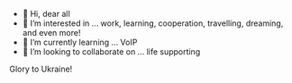 - 👋 Hi, dear all 
- 👀 I’m interested in ... work, learning, cooperation, travelling, dreaming, and even more! 
- 🌱 I’m currently learning ... VoIP 
- 💞️ I’m looking to collaborate on ... life supporting 

Glory to Ukraine! 

<!---
j-v-o/j-v-o is a ✨ special ✨ repository because its `README.md` (this file) appears on your GitHub profile.
You can click the Preview link to take a look at your changes.
--->
